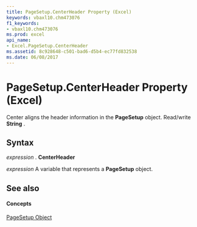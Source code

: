 ```yaml
---
title: PageSetup.CenterHeader Property (Excel)
keywords: vbaxl10.chm473076
f1_keywords:
- vbaxl10.chm473076
ms.prod: excel
api_name:
- Excel.PageSetup.CenterHeader
ms.assetid: 8c928648-c501-bad6-d5b4-ec77fd832538
ms.date: 06/08/2017
---
```



# PageSetup.CenterHeader Property (Excel)

Center aligns the header information in the **PageSetup** object. Read/write **String** .


## Syntax

 _expression_ . **CenterHeader**

 _expression_ A variable that represents a **PageSetup** object.


## See also


#### Concepts


[PageSetup Object](pagesetup-object-excel.md)

